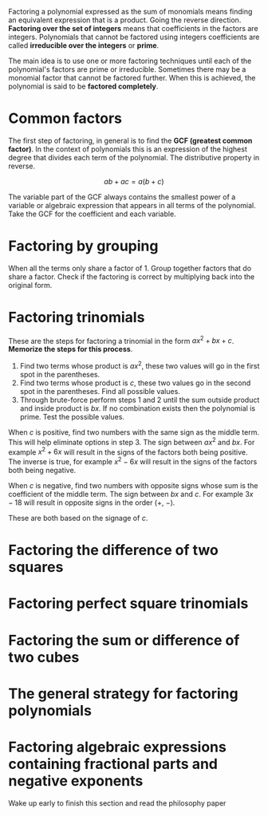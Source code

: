 Factoring a polynomial expressed as the sum of monomials means finding an equivalent expression that is a product. Going the reverse direction. **Factoring over the set of integers** means that coefficients in the factors are integers. Polynomials that cannot be factored using integers coefficients are called **irreducible over the integers** or **prime**.

The main idea is to use one or more factoring techniques until each of the polynomial's factors are prime or irreducible. Sometimes there may be a monomial factor that cannot be factored further. When this is achieved, the polynomial is said to be **factored completely**.

# Common factors
The first step of factoring, in general is to find the **GCF (greatest common factor)**. In the context of polynomials this is an expression of the highest degree that divides each term of the polynomial. The distributive property in reverse.

$$
ab + ac = a(b + c)
$$

The variable part of the GCF always contains the smallest power of a variable or algebraic expression that appears in all terms of the polynomial. Take the GCF for the coefficient and each variable.

# Factoring by grouping
When all the terms only share a factor of 1. Group together factors that do share a factor. Check if the factoring is correct by multiplying back into the original form.

# Factoring trinomials
These are the steps for factoring a trinomial in the form $ax^2 + bx + c$. **Memorize the steps for this process**.
1. Find two terms whose product is $ax^2$, these two values will go in the first spot in the parentheses.
2. Find two terms whose product is $c$, these two values go in the second spot in the parentheses. Find all possible values.
3. Through brute-force perform steps 1 and 2 until the sum outside product and inside product is $bx$. If no combination exists then the polynomial is prime. Test the possible values.

When $c$ is positive, find two numbers with the same sign as the middle term. This will help eliminate options in step 3. The sign between $ax^2$ and $bx$. 
For example $x^2 + 6x$ will result in the signs of the factors both being positive. The inverse is true, for example $x^2 - 6x$ will result in the signs of the factors both being negative.

When $c$ is negative, find two numbers with opposite signs whose sum is the coefficient of the middle term. The sign between $bx$ and $c$. For example $3x - 18$ will result in opposite signs in the order ($+$, $-$). 

These are both based on the signage of $c$.

# Factoring the difference of two squares

# Factoring perfect square trinomials

# Factoring the sum or difference of two cubes

# The general strategy for factoring polynomials

# Factoring algebraic expressions containing fractional parts and negative exponents

Wake up early to finish this section and read the philosophy paper